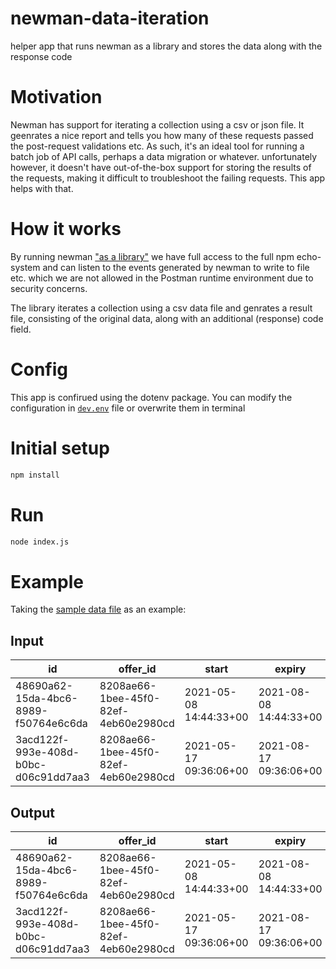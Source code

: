 # newman-data-iteration
helper app that runs newman as a library and stores the data along with the response code

# Motivation

Newman has support for iterating a collection using a csv or json file. It geenrates a nice report and tells you how many of these requests passed the post-request validations etc. As such, it's an ideal tool for running a batch job of API calls, perhaps a data migration or whatever. unfortunately however, it doesn't have out-of-the-box support for storing the results of the requests, making it difficult to troubleshoot the failing requests. This app helps with that.

# How it works

By running newman ["as a library"](https://github.com/postmanlabs/newman#using-newman-as-a-library) we have full access to the full npm echo-system and can listen to the events generated by newman to write to file etc. which we are not allowed in the Postman runtime environment due to security concerns.

The library iterates a collection using a csv data file and genrates a result file, consisting of the original data, along with an additional (response) code field.

# Config

This app is confirued using the dotenv package. You can modify the configuration in [`dev.env`](./dev.env) file  or overwrite them in terminal

# Initial setup

```bash
npm install
```

# Run

```bash
node index.js
``` 

# Example

Taking the [sample data file](data.csv) as an example:

## Input

| id |offer_id|start|expiry|redeemedat|  |
|--|--|--|--|--|--|
|48690a62-15da-4bc6-8989-f50764e6c6da|8208ae66-1bee-45f0-82ef-4eb60e2980cd|2021-05-08 14:44:33+00|2021-08-08 14:44:33+00|2021-05-07 16:29:07.390578+00| |
|3acd122f-993e-408d-b0bc-d06c91dd7aa3|8208ae66-1bee-45f0-82ef-4eb60e2980cd|2021-05-17 09:36:06+00|2021-08-17 09:36:06+00|2021-05-10 09:36:28.670383+00| |

## Output

| id |offer_id|start|expiry|redeemedat|code|
|--|--|--|--|--|--|
|48690a62-15da-4bc6-8989-f50764e6c6da|8208ae66-1bee-45f0-82ef-4eb60e2980cd|2021-05-08 14:44:33+00|2021-08-08 14:44:33+00|2021-05-07 16:29:07.390578+00|200|
|3acd122f-993e-408d-b0bc-d06c91dd7aa3|8208ae66-1bee-45f0-82ef-4eb60e2980cd|2021-05-17 09:36:06+00|2021-08-17 09:36:06+00|2021-05-10 09:36:28.670383+00|200|